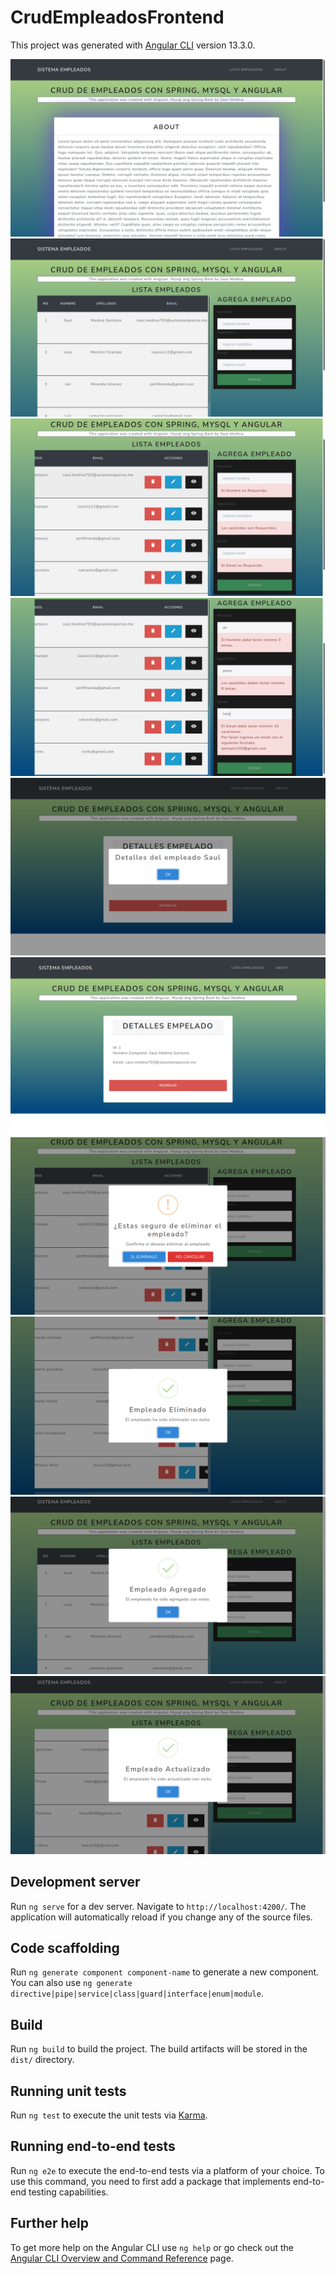 # CrudEmpleadosFrontend

This project was generated with [Angular CLI](https://github.com/angular/angular-cli) version 13.3.0.

![](/src/assets/1.png)
![](/src/assets/2.png)
![](/src/assets/3.png)
![](/src/assets/4.png)
![](/src/assets/5.png)
![](/src/assets/6.png)
![](/src/assets/7.png)
![](/src/assets/8.png)
![](/src/assets/9.png)
![](/src/assets/10.png)

## Development server

Run `ng serve` for a dev server. Navigate to `http://localhost:4200/`. The application will automatically reload if you change any of the source files.

## Code scaffolding

Run `ng generate component component-name` to generate a new component. You can also use `ng generate directive|pipe|service|class|guard|interface|enum|module`.

## Build

Run `ng build` to build the project. The build artifacts will be stored in the `dist/` directory.

## Running unit tests

Run `ng test` to execute the unit tests via [Karma](https://karma-runner.github.io).

## Running end-to-end tests

Run `ng e2e` to execute the end-to-end tests via a platform of your choice. To use this command, you need to first add a package that implements end-to-end testing capabilities.

## Further help

To get more help on the Angular CLI use `ng help` or go check out the [Angular CLI Overview and Command Reference](https://angular.io/cli) page.
